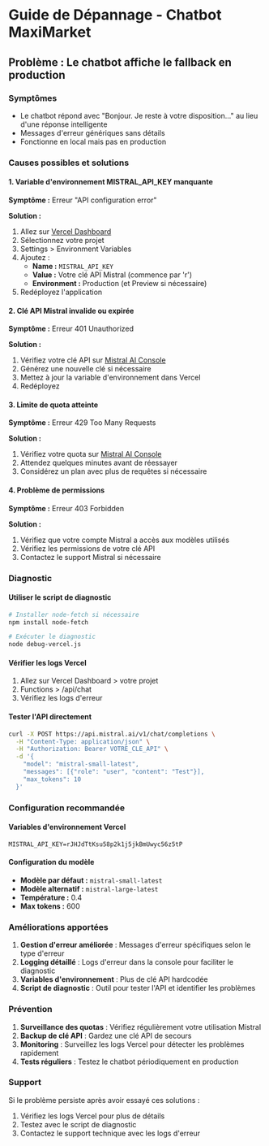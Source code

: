 # Guide de Dépannage - Chatbot MaxiMarket

## Problème : Le chatbot affiche le fallback en production

### Symptômes
- Le chatbot répond avec "Bonjour. Je reste à votre disposition..." au lieu d'une réponse intelligente
- Messages d'erreur génériques sans détails
- Fonctionne en local mais pas en production

### Causes possibles et solutions

#### 1. Variable d'environnement MISTRAL_API_KEY manquante

**Symptôme :** Erreur "API configuration error"

**Solution :**
1. Allez sur [Vercel Dashboard](https://vercel.com/dashboard)
2. Sélectionnez votre projet
3. Settings > Environment Variables
4. Ajoutez :
   - **Name :** `MISTRAL_API_KEY`
   - **Value :** Votre clé API Mistral (commence par 'r')
   - **Environment :** Production (et Preview si nécessaire)
5. Redéployez l'application

#### 2. Clé API Mistral invalide ou expirée

**Symptôme :** Erreur 401 Unauthorized

**Solution :**
1. Vérifiez votre clé API sur [Mistral AI Console](https://console.mistral.ai/)
2. Générez une nouvelle clé si nécessaire
3. Mettez à jour la variable d'environnement dans Vercel
4. Redéployez

#### 3. Limite de quota atteinte

**Symptôme :** Erreur 429 Too Many Requests

**Solution :**
1. Vérifiez votre quota sur [Mistral AI Console](https://console.mistral.ai/)
2. Attendez quelques minutes avant de réessayer
3. Considérez un plan avec plus de requêtes si nécessaire

#### 4. Problème de permissions

**Symptôme :** Erreur 403 Forbidden

**Solution :**
1. Vérifiez que votre compte Mistral a accès aux modèles utilisés
2. Vérifiez les permissions de votre clé API
3. Contactez le support Mistral si nécessaire

### Diagnostic

#### Utiliser le script de diagnostic

```bash
# Installer node-fetch si nécessaire
npm install node-fetch

# Exécuter le diagnostic
node debug-vercel.js
```

#### Vérifier les logs Vercel

1. Allez sur Vercel Dashboard > votre projet
2. Functions > /api/chat
3. Vérifiez les logs d'erreur

#### Tester l'API directement

```bash
curl -X POST https://api.mistral.ai/v1/chat/completions \
  -H "Content-Type: application/json" \
  -H "Authorization: Bearer VOTRE_CLE_API" \
  -d '{
    "model": "mistral-small-latest",
    "messages": [{"role": "user", "content": "Test"}],
    "max_tokens": 10
  }'
```

### Configuration recommandée

#### Variables d'environnement Vercel

```
MISTRAL_API_KEY=rJHJdTtKsu58p2k1j5jkBmUwyc56z5tP
```

#### Configuration du modèle

- **Modèle par défaut :** `mistral-small-latest`
- **Modèle alternatif :** `mistral-large-latest`
- **Température :** 0.4
- **Max tokens :** 600

### Améliorations apportées

1. **Gestion d'erreur améliorée** : Messages d'erreur spécifiques selon le type d'erreur
2. **Logging détaillé** : Logs d'erreur dans la console pour faciliter le diagnostic
3. **Variables d'environnement** : Plus de clé API hardcodée
4. **Script de diagnostic** : Outil pour tester l'API et identifier les problèmes

### Prévention

1. **Surveillance des quotas** : Vérifiez régulièrement votre utilisation Mistral
2. **Backup de clé API** : Gardez une clé API de secours
3. **Monitoring** : Surveillez les logs Vercel pour détecter les problèmes rapidement
4. **Tests réguliers** : Testez le chatbot périodiquement en production

### Support

Si le problème persiste après avoir essayé ces solutions :

1. Vérifiez les logs Vercel pour plus de détails
2. Testez avec le script de diagnostic
3. Contactez le support technique avec les logs d'erreur 